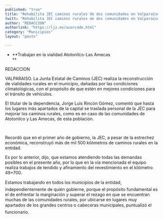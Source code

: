 ```yaml
---
published: "true"
title: "Rehabilita JEC caminos rurales de dos comunidades en Valparaíso"
twitt: "Rehabilita JEC caminos rurales de dos comunidades en Valparaíso"
author: "REDACCION"
authorlink: "https://ljz.mx/acercade.html"
category: "Municipios"
layout: "posts"

---
```


*   **Trabajan en la vialidad Atotonilco-Las Amecas  
    **


  REDACCION



  VALPARAISO. La Junta Estatal de Caminos (JEC) realiza la reconstrucción de vialidades rurales en el municipio, dañadas por las condiciones climatológicas, con el propósito de que estén en mejores condiciones para el tránsito de vehículos.



  El titular de la dependencia, Jorge Luis Rincón Gómez, comentó que hasta los lugares más apartados de la capital se traslada personal de la JEC para mejorar los caminos rurales, como es en caso de las comunidades de Atotonilco y Las Amecas, de esta población.


 


  Recordó que en el primer año de gobierno, la JEC, a pesar de la estrechez económica, reconstruyó más de mil 500 kilómetros de caminos rurales en la entidad.



  Es por lo anterior, dijo, que estamos atendiendo todas las demandas posibles en el presente año, por lo que en la vía mencionada el equipo realiza trabajos de tendido y afinamiento del revestimiento en el kilómetro 49+700.



  Estamos trabajando en todos los municipios de la entidad, independientemente de quién gobierne, porque el propósito fundamental es el de enfrentar la marginación y superar el rezago en que se encuentran muchas de las comunidades rurales, por ubicarse en lugares muy apartados de los grandes centros o cabeceras municipales, puntualizó el funcionario.

